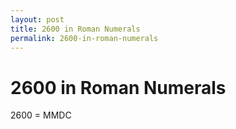 ```yaml
---
layout: post
title: 2600 in Roman Numerals
permalink: 2600-in-roman-numerals
---
```


# 2600 in Roman Numerals

2600 = MMDC
